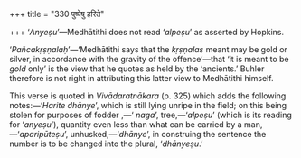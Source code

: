 +++
title = "330 पुष्पेषु हरिते"

+++
‘*Anyeṣu*’—Medhātithi does not read ‘*alpeṣu*’ as asserted by Hopkins.

‘*Pañcakṛṣṇalaḥ*’—‘Medhātithi says that the *kṛṣṇalas* meant may be gold
or silver, in accordance with the gravity of the offence’—that ‘it is
meant to be *gold* only’ is the view that he quotes as held by the
‘ancients.’ Buhler therefore is not right in attributing this latter
view to Medhātithi himself.

This verse is quoted in *Vivādaratnākara* (p. 325) which adds the
following notes:—‘*Harite dhānye*’, which is still lying unripe in the
field; on this being stolen for purposes of fodder ,—‘ *naga*’,
tree,—‘*alpeṣu*’ (which is its reading for ‘*anyeṣu*’), quantity even
less than what can be carried by a man,—‘*aparipūteṣu*’,
unhusked,—‘*dhānye*’, in construing the sentence the number is to be
changed into the plural, ‘*dhānyeṣu*.’




